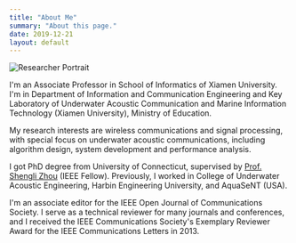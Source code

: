 ```yaml
---
title: "About Me"
summary: "About this page."
date: 2019-12-21
layout: default
---
```


![Researcher Portrait](assets/images/ole.jpg "Ole Vik")

I'm an Associate Professor in School of Informatics of Xiamen University. I'm in Department of Information and Communication Engineering and Key Laboratory of Underwater Acoustic Communication and Marine Information Technology (Xiamen University), Ministry of Education.

My research interests are wireless communications and signal processing, with special focus on underwater acoustic communications, including algorithm design, system development and performance analysis.

I got PhD degree from University of Connecticut, supervised by [Prof. Shengli Zhou](https://www.ee.uconn.edu/shengli-zhou/) (IEEE Fellow). Previously, I worked in College of Underwater Acoustic Engineering, Harbin Engineering University, and AquaSeNT (USA). 

I'm an associate editor for the IEEE Open Journal of Communications Society. I serve as a technical reviewer for many journals and conferences, and I received the IEEE Communications Society's Exemplary Reviewer Award for the IEEE Communications Letters in 2013.

